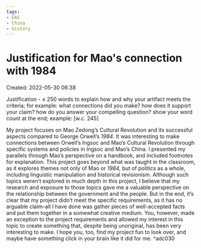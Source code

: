 ```yaml
---
tags:
- EAS
- China
- history
---
```

# Justification for Mao's connection with 1984 
Created: 2022-05-30 06:38  

Justification - ≤ 250 words to explain how and why your artifact meets the criteria; for example: 
what connections did you make? 
how does it support your claim? 
how do you answer your compelling question?
show your word count at the end; example: [w.c. 245]

My project focuses on Mao Zedong’s Cultural Revolution and its successful aspects compared to George Orwell’s *1984*. It was interesting to make connections between Orwell’s Ingsoc and Mao’s Cultural Revolution through specific systems and policies in Ingsoc and Mao’s China. I presented my parallels through Mao’s perspective on a handbook, and included footnotes for explanation. This project goes beyond what was taught in the classroom, as it explores themes not only of Mao or *1984,* but of politics as a whole, including linguistic manipulation and historical revisionism. Although such topics weren’t explored in much depth in this project, I believe that my research and exposure to those topics gave me a valuable perspective on the relationship between the government and the people. But in the end, it’s clear that my project didn’t meet the specific requirements, as it has no arguable claim–all I have done was gather pieces of well-accepted facts and put them together in a somewhat creative medium. You, however, made an exception to the project requirements and allowed my interest in this topic to create something that, despite being unoriginal, has been very interesting to make. I hope you, too, find my project fun to look over, and maybe have something click in your brain like it did for me. 
^adc030